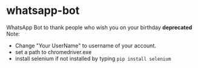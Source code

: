 # whatsapp-bot
WhatsApp Bot to thank people who wish you on your birthday
**deprecated**
Note: 
* Change "Your UserName" to username of your account.
* set a path to chromedriver.exe
* install selenium if not installed by typing `pip install selenium`
